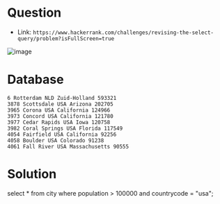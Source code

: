 # Question

- Link: `https://www.hackerrank.com/challenges/revising-the-select-query/problem?isFullScreen=true`

![image](https://user-images.githubusercontent.com/68887544/187087634-f97439c1-1ee6-4c44-a7e4-849506eed245.png)



# Database

```
6 Rotterdam NLD Zuid-Holland 593321
3878 Scottsdale USA Arizona 202705
3965 Corona USA California 124966
3973 Concord USA California 121780
3977 Cedar Rapids USA Iowa 120758
3982 Coral Springs USA Florida 117549
4054 Fairfield USA California 92256
4058 Boulder USA Colorado 91238
4061 Fall River USA Massachusetts 90555
```

# Solution

select * from city where population > 100000 and countrycode = "usa";

